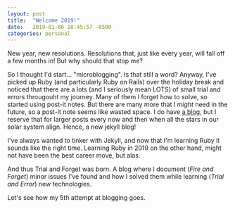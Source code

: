 ```yaml
---
layout: post
title:  "Welcome 2019!"
date:   2019-01-06 18:45:57 -0500
categories: personal
---
```

New year, new resolutions. Resolutions that, just like every year, will fall off a few months in! But why should that stop me?

So I thought I'd start... "microblogging". Is that still a word? Anyway, I've picked up Ruby (and particularly Ruby on Rails) over the holiday break and noticed that there are a lots (and I seriously mean LOTS) of small trial and errors througouht my journey. Many of them I forget how to solve, so started using post-it notes. But there are many more that I *might* need in the future, so a post-it note seems like wasted space. I do have [a blog](), but I reserve that for larger posts every now and then when all the stars in our solar system align. Hence, a new jekyll blog!

I've always wanted to tinker with Jekyll, and now that I'm learning Ruby it sounds like the right time. Learning Ruby in 2019 on the other hand, might not have been the best career move, but alas.

And thus Trial and Forget was born. A blog where I document (*Fire and Forget*) minor issues I've found and how I solved them while learning (*Trial and Error*) new technologies.

Let's see how my 5th attempt at blogging goes.